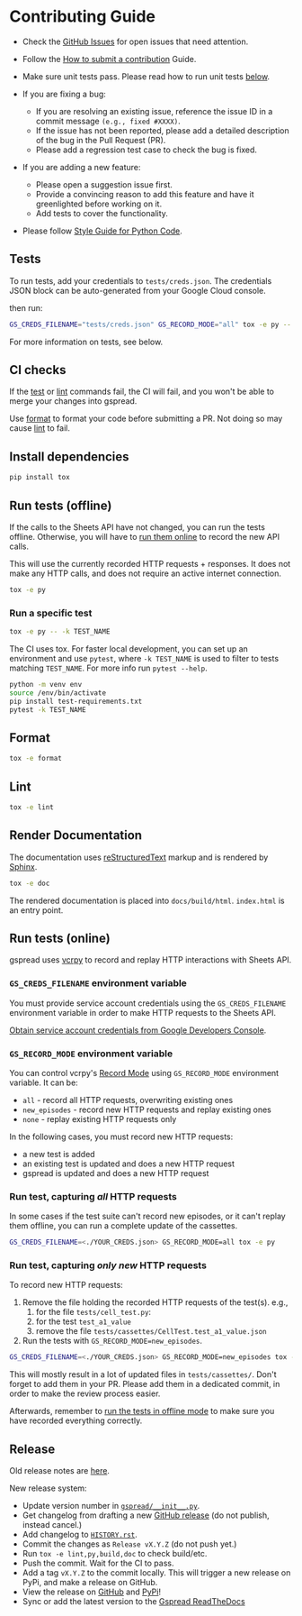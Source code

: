 # Contributing Guide

- Check the [GitHub Issues](https://github.com/burnash/gspread/issues) for open issues that need attention.
- Follow the [How to submit a contribution](https://opensource.guide/how-to-contribute/#how-to-submit-a-contribution) Guide.

- Make sure unit tests pass. Please read how to run unit tests [below](#run-tests-offline).

- If you are fixing a bug:
  - If you are resolving an existing issue, reference the issue ID in a commit message `(e.g., fixed #XXXX)`.
  - If the issue has not been reported, please add a detailed description of the bug in the Pull Request (PR).
  - Please add a regression test case to check the bug is fixed.

- If you are adding a new feature:
  - Please open a suggestion issue first.
  - Provide a convincing reason to add this feature and have it greenlighted before working on it.
  - Add tests to cover the functionality.

- Please follow [Style Guide for Python Code](https://www.python.org/dev/peps/pep-0008/).

## Tests

To run tests, add your credentials to `tests/creds.json`. The credentials JSON block can be auto-generated from your Google Cloud console.

then run:

```bash
GS_CREDS_FILENAME="tests/creds.json" GS_RECORD_MODE="all" tox -e py -- -k "<specific test to run>"
```

For more information on tests, see below.

## CI checks

If the [test](#run-tests-offline) or [lint](#lint) commands fail, the CI will fail, and you won't be able to merge your changes into gspread.

Use [format](#format) to format your code before submitting a PR. Not doing so may cause [lint](#lint) to fail.

## Install dependencies

```bash
pip install tox
```

## Run tests (offline)

If the calls to the Sheets API have not changed, you can run the tests offline. Otherwise, you will have to [run them online](#run-tests-online) to record the new API calls.

This will use the currently recorded HTTP requests + responses. It does not make any HTTP calls, and does not require an active internet connection.

```bash
tox -e py
```

### Run a specific test

```bash
tox -e py -- -k TEST_NAME
```

The CI uses tox. For faster local development, you can set up an environment and use `pytest`, where `-k TEST_NAME` is used to filter to tests matching `TEST_NAME`. For more info run `pytest --help`.

```bash
python -m venv env
source /env/bin/activate
pip install test-requirements.txt
pytest -k TEST_NAME
```

## Format

```bash
tox -e format
```

## Lint

```bash
tox -e lint
```

## Render Documentation

The documentation uses [reStructuredText](http://www.sphinx-doc.org/en/master/usage/restructuredtext/index.html#rst-index) markup and is rendered by [Sphinx](http://www.sphinx-doc.org/).

```bash
tox -e doc
```

The rendered documentation is placed into `docs/build/html`. `index.html` is an entry point.

## Run tests (online)

gspread uses [vcrpy](https://github.com/kevin1024/vcrpy) to record and replay HTTP interactions with Sheets API.

### `GS_CREDS_FILENAME` environment variable

You must provide service account credentials using the `GS_CREDS_FILENAME` environment variable in order to make HTTP requests to the Sheets API.

[Obtain service account credentials from Google Developers Console](https://docs.gspread.org/en/latest/oauth2.html#for-bots-using-service-account).

### `GS_RECORD_MODE` environment variable

You can control vcrpy's [Record Mode](https://vcrpy.readthedocs.io/en/latest/usage.html#record-modes) using `GS_RECORD_MODE` environment variable. It can be:

- `all` - record all HTTP requests, overwriting existing ones
- `new_episodes` - record new HTTP requests and replay existing ones
- `none` - replay existing HTTP requests only

In the following cases, you must record new HTTP requests:

- a new test is added
- an existing test is updated and does a new HTTP request
- gspread is updated and does a new HTTP request

### Run test, capturing *all* HTTP requests

In some cases if the test suite can't record new episodes, or it can't replay them offline, you can run a complete update of the cassettes.

```bash
GS_CREDS_FILENAME=<./YOUR_CREDS.json> GS_RECORD_MODE=all tox -e py
```

### Run test, capturing *only new* HTTP requests

To record new HTTP requests:

1. Remove the file holding the recorded HTTP requests of the test(s).
  e.g.,
     1. for the file `tests/cell_test.py`:
     2. for the test `test_a1_value`
     3. remove the file `tests/cassettes/CellTest.test_a1_value.json`
1. Run the tests with `GS_RECORD_MODE=new_episodes`.

```bash
GS_CREDS_FILENAME=<./YOUR_CREDS.json> GS_RECORD_MODE=new_episodes tox -e py
```

This will mostly result in a lot of updated files in `tests/cassettes/`. Don't forget to add them in your PR.
Please add them in a dedicated commit, in order to make the review process easier.

Afterwards, remember to [run the tests in offline mode](#run-tests-offline) to make sure you have recorded everything correctly.

## Release

Old release notes are [here](https://gist.github.com/burnash/335f977a74b8bfdc7968).

New release system:

- Update version number in [`gspread/__init__.py`](../gspread/__init__.py).
- Get changelog from drafting a new [GitHub release](https://github.com/burnash/gspread/releases/new) (do not publish, instead cancel.)
- Add changelog to [`HISTORY.rst`](../HISTORY.rst).
- Commit the changes as `Release vX.Y.Z` (do not push yet.)
- Run `tox -e lint,py,build,doc` to check build/etc.
- Push the commit. Wait for the CI to pass.
- Add a tag `vX.Y.Z` to the commit locally. This will trigger a new release on PyPi, and make a release on GitHub.
- View the release on [GitHub](https://github.com/burnash/gspread/releases) and [PyPi](https://pypi.org/project/gspread/)!
- Sync or add the latest version to the [Gspread ReadTheDocs](https://app.readthedocs.org/projects/gspread/)
